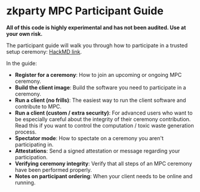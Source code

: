 # zkparty MPC Participant Guide
**All of this code is highly experimental and has not been audited. Use at your own risk.** 

The participant guide will walk you through how to participate in a trusted setup ceremony: [HackMD link](https://hackmd.io/@bgu33/BJ9jcRerU).

In the guide:
- **Register for a ceremony**: How to join an upcoming or ongoing MPC ceremony.
- **Build the client image**: Build the software you need to participate in a ceremony.
- **Run a client (no frills)**: The easiest way to run the client software and contribute to MPC.
- **Run a client (custom / extra security)**: For advanced users who want to be especially careful about the integrity of their ceremony contribution. Read this if you want to control the computation / toxic waste generation process.
- **Spectator mode**: How to spectate on a ceremony you aren't participating in.
- **Attestations**: Send a signed attestation or message regarding your participation.
- **Verifying ceremony integrity**: Verify that all steps of an MPC ceremony have been performed properly.
- **Notes on participant ordering**: When your client needs to be online and running.
